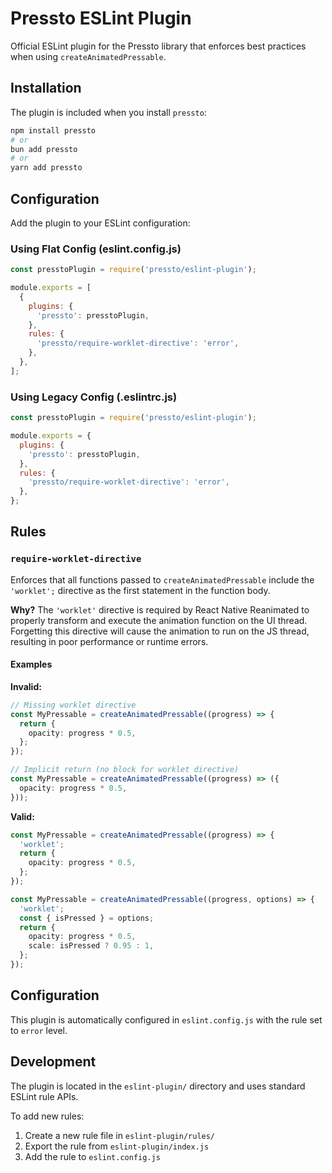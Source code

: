 # Pressto ESLint Plugin

Official ESLint plugin for the Pressto library that enforces best practices when using `createAnimatedPressable`.

## Installation

The plugin is included when you install `pressto`:

```bash
npm install pressto
# or
bun add pressto
# or
yarn add pressto
```

## Configuration

Add the plugin to your ESLint configuration:

### Using Flat Config (eslint.config.js)

```js
const presstoPlugin = require('pressto/eslint-plugin');

module.exports = [
  {
    plugins: {
      'pressto': presstoPlugin,
    },
    rules: {
      'pressto/require-worklet-directive': 'error',
    },
  },
];
```

### Using Legacy Config (.eslintrc.js)

```js
const presstoPlugin = require('pressto/eslint-plugin');

module.exports = {
  plugins: {
    'pressto': presstoPlugin,
  },
  rules: {
    'pressto/require-worklet-directive': 'error',
  },
};
```

## Rules

### `require-worklet-directive`

Enforces that all functions passed to `createAnimatedPressable` include the `'worklet';` directive as the first statement in the function body.

**Why?** The `'worklet'` directive is required by React Native Reanimated to properly transform and execute the animation function on the UI thread. Forgetting this directive will cause the animation to run on the JS thread, resulting in poor performance or runtime errors.

#### Examples

**Invalid:**

```typescript
// Missing worklet directive
const MyPressable = createAnimatedPressable((progress) => {
  return {
    opacity: progress * 0.5,
  };
});

// Implicit return (no block for worklet directive)
const MyPressable = createAnimatedPressable((progress) => ({
  opacity: progress * 0.5,
}));
```

**Valid:**

```typescript
const MyPressable = createAnimatedPressable((progress) => {
  'worklet';
  return {
    opacity: progress * 0.5,
  };
});

const MyPressable = createAnimatedPressable((progress, options) => {
  'worklet';
  const { isPressed } = options;
  return {
    opacity: progress * 0.5,
    scale: isPressed ? 0.95 : 1,
  };
});
```

## Configuration

This plugin is automatically configured in `eslint.config.js` with the rule set to `error` level.

## Development

The plugin is located in the `eslint-plugin/` directory and uses standard ESLint rule APIs.

To add new rules:
1. Create a new rule file in `eslint-plugin/rules/`
2. Export the rule from `eslint-plugin/index.js`
3. Add the rule to `eslint.config.js`
